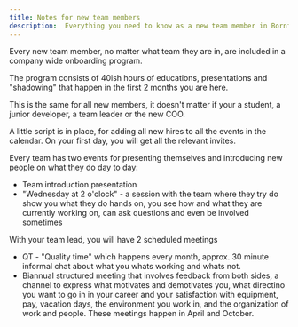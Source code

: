 ```yaml
---
title: Notes for new team members
description:  Everything you need to know as a new team member in Bornfight development
---
```

Every new team member, no matter what team they are in, are included in a company wide onboarding program.

The program consists of 40ish hours of educations, presentations and "shadowing" that happen in the first 2 months you are here.

This is the same for all new members, it doesn't matter if your a student, a junior developer, a team leader or the new COO.

A little script is in place, for adding all new hires to all the events in the calendar. On your first day, you will get  all the relevant invites.

Every team has two events for presenting themselves and introducing new people on what they do day to day:
 
 - Team introduction presentation
 - "Wednesday at 2 o'clock" - a session with the team where they try do show you what they do hands on, you see how and what they are currently working on, can ask questions and even be involved sometimes

  
With your team lead, you will have 2 scheduled meetings

- QT - "Quality time" which happens every month, approx. 30 minute informal chat about what you whats working and whats not. 
- Biannual structured meeting that involves feedback from both sides, a channel to express what motivates and demotivates you, what directino you want to go in in your career and your satisfaction with equipment, pay, vacation days, the environment you work in, and the organization of work and people. These meetings happen in April and October. 
  
